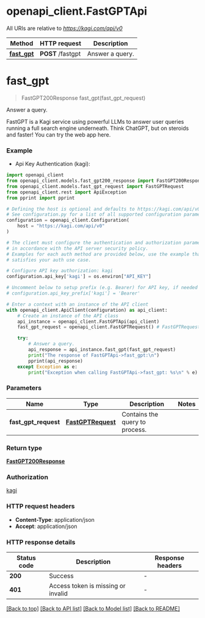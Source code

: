 # openapi_client.FastGPTApi

All URIs are relative to *https://kagi.com/api/v0*

Method | HTTP request | Description
------------- | ------------- | -------------
[**fast_gpt**](FastGPTApi.md#fast_gpt) | **POST** /fastgpt | Answer a query.


# **fast_gpt**
> FastGPT200Response fast_gpt(fast_gpt_request)

Answer a query.

FastGPT is a Kagi service using powerful LLMs to answer user queries running a full search engine underneath. Think ChatGPT, but on steroids and faster! You can try the web app here.

### Example

* Api Key Authentication (kagi):

```python
import openapi_client
from openapi_client.models.fast_gpt200_response import FastGPT200Response
from openapi_client.models.fast_gpt_request import FastGPTRequest
from openapi_client.rest import ApiException
from pprint import pprint

# Defining the host is optional and defaults to https://kagi.com/api/v0
# See configuration.py for a list of all supported configuration parameters.
configuration = openapi_client.Configuration(
    host = "https://kagi.com/api/v0"
)

# The client must configure the authentication and authorization parameters
# in accordance with the API server security policy.
# Examples for each auth method are provided below, use the example that
# satisfies your auth use case.

# Configure API key authorization: kagi
configuration.api_key['kagi'] = os.environ["API_KEY"]

# Uncomment below to setup prefix (e.g. Bearer) for API key, if needed
# configuration.api_key_prefix['kagi'] = 'Bearer'

# Enter a context with an instance of the API client
with openapi_client.ApiClient(configuration) as api_client:
    # Create an instance of the API class
    api_instance = openapi_client.FastGPTApi(api_client)
    fast_gpt_request = openapi_client.FastGPTRequest() # FastGPTRequest | Contains the query to process.

    try:
        # Answer a query.
        api_response = api_instance.fast_gpt(fast_gpt_request)
        print("The response of FastGPTApi->fast_gpt:\n")
        pprint(api_response)
    except Exception as e:
        print("Exception when calling FastGPTApi->fast_gpt: %s\n" % e)
```



### Parameters


Name | Type | Description  | Notes
------------- | ------------- | ------------- | -------------
 **fast_gpt_request** | [**FastGPTRequest**](FastGPTRequest.md)| Contains the query to process. | 

### Return type

[**FastGPT200Response**](FastGPT200Response.md)

### Authorization

[kagi](../README.md#kagi)

### HTTP request headers

 - **Content-Type**: application/json
 - **Accept**: application/json

### HTTP response details

| Status code | Description | Response headers |
|-------------|-------------|------------------|
**200** | Success |  -  |
**401** | Access token is missing or invalid |  -  |

[[Back to top]](#) [[Back to API list]](../README.md#documentation-for-api-endpoints) [[Back to Model list]](../README.md#documentation-for-models) [[Back to README]](../README.md)

